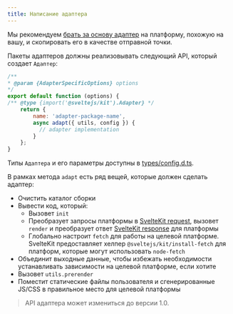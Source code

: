 ```yaml
---
title: Написание адаптера
---
```


Мы рекомендуем [брать за основу адаптер](https://github.com/sveltejs/kit/tree/master/packages) на платформу, похожую на вашу, и скопировать его в качестве отправной точки.

Пакеты адаптеров должны реализовывать следующий API, который создает `Адаптер`:

```js
/**
* @param {AdapterSpecificOptions} options
*/
export default function (options) {
/** @type {import('@sveltejs/kit').Adapter} */
    return {
        name: 'adapter-package-name',
        async adapt({ utils, config }) {
          // adapter implementation
        }
    };
}
```

Типы `Адаптера` и его параметры доступны в [types/config.d.ts](https://github.com/sveltejs/kit/blob/master/packages/kit/types/config.d.ts).

В рамках метода `adapt` есть ряд вещей, которые должен сделать адаптер:

- Очистить каталог сборки
- Вывести код, который:
  - Вызовет `init`
  - Преобразует запросы платформы в [SvelteKit request](#huki-handle), вызовет `render` и преобразует ответ [SvelteKit response](#huki-handle) для платформы
  - Глобально настроит `fetch` для работы на целевой платформе. SvelteKit предоставляет хелпер `@sveltejs/kit/install-fetch` для платформ, которые могут использовать `node-fetch`
- Объединит выходные данные, чтобы избежать необходимости устанавливать зависимости на целевой платформе, если хотите
- Вызовет `utils.prerender`
- Поместит статические файлы пользователя и сгенерированные JS/CSS в правильное место для целевой платформы

> API адаптера может измениться до версии 1.0.